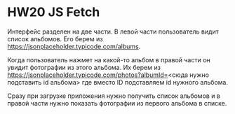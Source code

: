 # HW20 JS Fetch
 
Интерфейс разделен на две части. В левой части пользователь видит список альбомов. Его берем из https://jsonplaceholder.typicode.com/albums.

Когда пользователь нажмет на какой-то альбом в правой части он увидит фотографии из этого альбома. Их берем из https://jsonplaceholder.typicode.com/photos?albumId=<сюда нужно подставить id альбома> где вместо ID подставляем id нужного альбома.

Сразу при загрузке приложения нужно получить список альбомов и в правой части нужно показать фотографии из первого альбома в списке.
